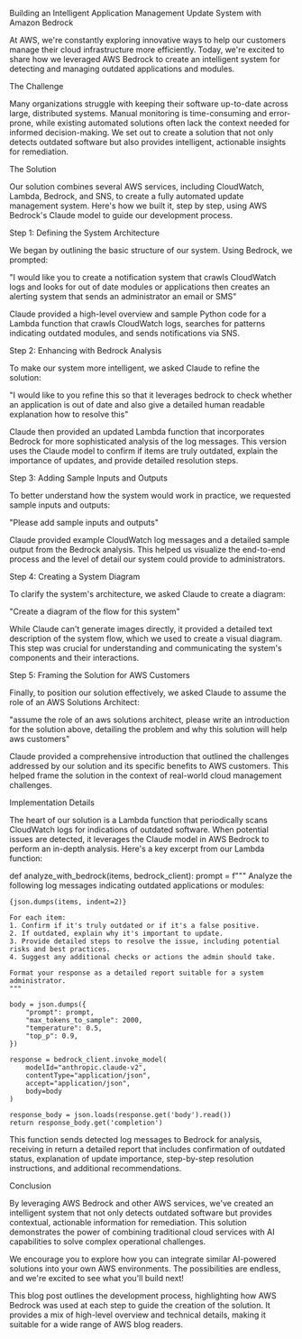 Building an Intelligent Application Management Update System with Amazon Bedrock


At AWS, we're constantly exploring innovative ways to help our customers manage their cloud infrastructure more efficiently. Today, we're excited to share how we leveraged AWS Bedrock to create an intelligent system for detecting and managing outdated applications and modules.

The Challenge

Many organizations struggle with keeping their software up-to-date across large, distributed systems. Manual monitoring is time-consuming and error-prone, while existing automated solutions often lack the context needed for informed decision-making. We set out to create a solution that not only detects outdated software but also provides intelligent, actionable insights for remediation.

The Solution

Our solution combines several AWS services, including CloudWatch, Lambda, Bedrock, and SNS, to create a fully automated update management system. Here's how we built it, step by step, using AWS Bedrock's Claude model to guide our development process.

Step 1: Defining the System Architecture

We began by outlining the basic structure of our system. Using Bedrock, we prompted:

"I would like you to create a notification system that crawls CloudWatch logs and looks for out of date modules or applications then creates an alerting system that sends an administrator an email or SMS"

Claude provided a high-level overview and sample Python code for a Lambda function that crawls CloudWatch logs, searches for patterns indicating outdated modules, and sends notifications via SNS.

Step 2: Enhancing with Bedrock Analysis

To make our system more intelligent, we asked Claude to refine the solution:

"I would like to you refine this so that it leverages bedrock to check whether an application is out of date and also give a detailed human readable explanation how to resolve this"

Claude then provided an updated Lambda function that incorporates Bedrock for more sophisticated analysis of the log messages. This version uses the Claude model to confirm if items are truly outdated, explain the importance of updates, and provide detailed resolution steps.

Step 3: Adding Sample Inputs and Outputs

To better understand how the system would work in practice, we requested sample inputs and outputs:

"Please add sample inputs and outputs"

Claude provided example CloudWatch log messages and a detailed sample output from the Bedrock analysis. This helped us visualize the end-to-end process and the level of detail our system could provide to administrators.

Step 4: Creating a System Diagram

To clarify the system's architecture, we asked Claude to create a diagram:

"Create a diagram of the flow for this system"

While Claude can't generate images directly, it provided a detailed text description of the system flow, which we used to create a visual diagram. This step was crucial for understanding and communicating the system's components and their interactions.

Step 5: Framing the Solution for AWS Customers

Finally, to position our solution effectively, we asked Claude to assume the role of an AWS Solutions Architect:

"assume the role of an aws solutions architect, please write an introduction for the solution above, detailing the problem and why this solution will help aws customers"

Claude provided a comprehensive introduction that outlined the challenges addressed by our solution and its specific benefits to AWS customers. This helped frame the solution in the context of real-world cloud management challenges.

Implementation Details

The heart of our solution is a Lambda function that periodically scans CloudWatch logs for indications of outdated software. When potential issues are detected, it leverages the Claude model in AWS Bedrock to perform an in-depth analysis. Here's a key excerpt from our Lambda function:


def analyze_with_bedrock(items, bedrock_client):
    prompt = f"""
    Analyze the following log messages indicating outdated applications or modules:
    
    {json.dumps(items, indent=2)}
    
    For each item:
    1. Confirm if it's truly outdated or if it's a false positive.
    2. If outdated, explain why it's important to update.
    3. Provide detailed steps to resolve the issue, including potential risks and best practices.
    4. Suggest any additional checks or actions the admin should take.
    
    Format your response as a detailed report suitable for a system administrator.
    """
    
    body = json.dumps({
        "prompt": prompt,
        "max_tokens_to_sample": 2000,
        "temperature": 0.5,
        "top_p": 0.9,
    })
    
    response = bedrock_client.invoke_model(
        modelId="anthropic.claude-v2",
        contentType="application/json",
        accept="application/json",
        body=body
    )
    
    response_body = json.loads(response.get('body').read())
    return response_body.get('completion')


This function sends detected log messages to Bedrock for analysis, receiving in return a detailed report that includes confirmation of outdated status, explanation of update importance, step-by-step resolution instructions, and additional recommendations.

Conclusion

By leveraging AWS Bedrock and other AWS services, we've created an intelligent system that not only detects outdated software but provides contextual, actionable information for remediation. This solution demonstrates the power of combining traditional cloud services with AI capabilities to solve complex operational challenges.

We encourage you to explore how you can integrate similar AI-powered solutions into your own AWS environments. The possibilities are endless, and we're excited to see what you'll build next!



This blog post outlines the development process, highlighting how AWS Bedrock was used at each step to guide the creation of the solution. It provides a mix of high-level overview and technical details, making it suitable for a wide range of AWS blog readers.
